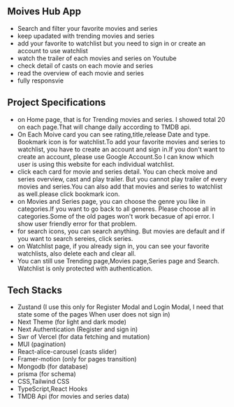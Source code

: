 ## Moives Hub App

- Search and filter your favorite movies and series
- keep upadated with trending movies and series
- add your favorite to watchlist but you need to sign in or create an account to use watchlist
- watch the trailer of each movies and series on Youtube
- check detail of casts on each movie and series
- read the overview of each movie and series
- fully responsvie

## Project Specifications

- on Home page, that is for Trending movies and series. I showed total 20 on each page.That will change daily according to TMDB api.
- On Each Moive card you can see rating,title,release Date and type. Bookmark icon is for watchlist.To add your favorite movies and series to watchlist, you have to create an account and sign in.If you don't want to create an account, please use Google Account.So I can know which user is using this website for each individual watchlist.
- click each card for movie and series detail. You can check moive and series overview, cast and play trailer. But you cannot play trailer of every movies and series.You can also add that movies and series to watchlist as well.please click bookmark icon.
- on Movies and Series page, you can choose the genre you like in categories.If you want to go back to all generes. Please choose all in categories.Some of the old pages won't work becasue of api error. I show user friendly error for that problem.
- for search icons, you can search anything. But movies are default and if you want to search sereies, click series.
- on Watchlist page, if you already sign in, you can see your favorite watchlists, also delete each and clear all.
- You can still use Trending page,Movies page,Series page and Search. Watchlist is only protected with authentication.

## Tech Stacks

- Zustand (I use this only for Register Modal and Login Modal, I need that state some of the pages When user does not sign in)
- Next Theme (for light and dark mode)
- Next Authentication (Register and sign in)
- Swr of Vercel (for data fetching and mutation)
- MUI (pagination)
- React-alice-carousel (casts slider)
- Framer-motion (only for pages transition)
- Mongodb (for database)
- prisma (for schema)
- CSS,Tailwind CSS
- TypeScript,React Hooks
- TMDB Api (for movies and series data)
